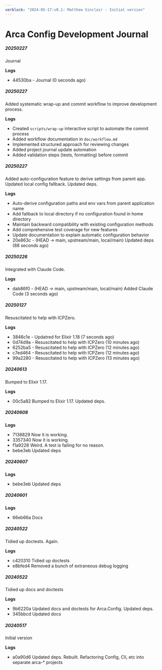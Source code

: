 ```yaml
---
verblock: "2024-05-17:v0.1: Matthew Sinclair - Initial version"
---
```


# Arca Config Development Journal
##### 20250227

Journal

**Logs**

* 44530ba - Journal (0 seconds ago) <Matthew Sinclair>



##### 20250227

Added systematic wrap-up and commit workflow to improve development process.

**Logs**

* Created `scripts/wrap-up` interactive script to automate the commit process
* Added workflow documentation in `doc/workflow.md`
* Implemented structured approach for reviewing changes
* Added project journal update automation
* Added validation steps (tests, formatting) before commit

##### 20250227

Added auto-configuration feature to derive settings from parent app. Updated local config fallback. Updated deps.

**Logs**

* Auto-derive configuration paths and env vars from parent application name
* Add fallback to local directory if no configuration found in home directory
* Maintain backward compatibility with existing configuration methods
* Add comprehensive test coverage for new features
* Update documentation to explain automatic configuration behavior
* 20e863c - (HEAD -> main, upstream/main, local/main) Updated deps (88 seconds ago) <Matthew Sinclair>

##### 20250226

Integrated with Claude Code.

**Logs**

* dab86f0 - (HEAD -> main, upstream/main, local/main) Added Claude Code (3 seconds ago) <Matthew Sinclair>

##### 20250127

Resuscitated to help with ICPZero.

**Logs**

* 3846c1e - Updatred for Elixir 1.18 (7 seconds ago) <Matthew Sinclair>
* 0d74d9a - Resuscitated to help with ICPZero (10 minutes ago) <Matthew Sinclair>
* 6252ba5 - Resuscitated to help with ICPZero (12 minutes ago) <Matthew Sinclair>
* c7ed464 - Resuscitated to help with ICPZero (12 minutes ago) <Matthew Sinclair>
* 99a2280 - Resuscitated to help with ICPZero (13 minutes ago) <Matthew Sinclai>

##### 20240613

Bumped to Elixir 1.17.

**Logs**

* 00c5a82 Bumped to Elixir 1.17. Updated deps.

##### 20240608

**Logs**

* 7138829 Now it is working.
* 3357340 Now it is working.
* f1a9228 Weird. A test is failing for no reason.
* bebe3eb Updated deps

##### 20240607

**Logs**

* bebe3eb Updated deps

##### 20240601

**Logs**

* 66eb66a Docs

##### 20240522

Tidied up doctests. Again.

**Logs**

* c420310 Tidied up doctests
* e8bfed4 Removed a bunch of extraneous debug logging

##### 20240522

Tidied up docs and doctests

**Logs**

* 9b6220a Updated docs and doctests for Arca.Config. Updated deps.
* 345bbcd Updated docs

##### 20240517

Initial version

**Logs**

* a0a90d6 Updated deps. Rebuilt. Refactoring Config, Cli, etc into separate arca-* projects
